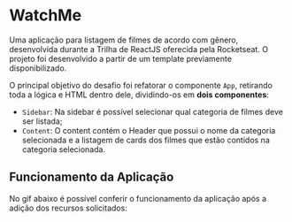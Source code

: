 # WatchMe

Uma aplicação para listagem de filmes de acordo com gênero, desenvolvida durante a Trilha de ReactJS oferecida pela Rocketseat. O projeto foi desenvolvido a partir de um template previamente disponibilizado.

O principal objetivo do desafio foi refatorar o componente `App`, retirando toda a lógica e HTML dentro dele, dividindo-os em **dois componentes**:

- `Sidebar`: Na sidebar é possível selecionar qual categoria de filmes deve ser listada;
- `Content`: O content contém o Header que possui o nome da categoria selecionada e a listagem de cards dos filmes que estão contidos na categoria selecionada.

## Funcionamento da Aplicação

No gif abaixo é possível conferir o funcionamento da aplicação após a adição dos recursos solicitados:

